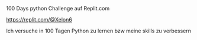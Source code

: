 100 Days python Challenge
auf Replit.com

https://replit.com/@Xelon6


Ich versuche in 100 Tagen Python zu lernen bzw meine skills zu verbessern